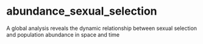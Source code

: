 # abundance_sexual_selection
A global analysis reveals the dynamic relationship between sexual selection and population abundance in space and time
